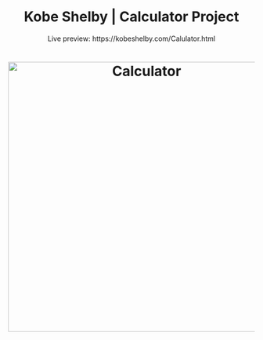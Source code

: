 <h1 align = "center"> Kobe Shelby | Calculator Project </h1>
<p align="center"> Live preview: https://kobeshelby.com/Calulator.html </p>
<h1 align = "center"> <img src = "https://user-images.githubusercontent.com/34294040/181406715-a7025b85-e969-4043-ba70-99eff706718b.png" width = "550" alt = Calculator></h1>
